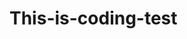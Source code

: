 # This-is-coding-test
   
  
   

  
    
    
    
     
      
    
      
    
    
     
  
     
  
   
